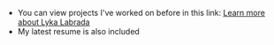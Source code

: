 - You can view projects I've worked on before in this link: [Learn more about Lyka Labrada](https:lykalabrada.github.io)
- My latest resume is also included
